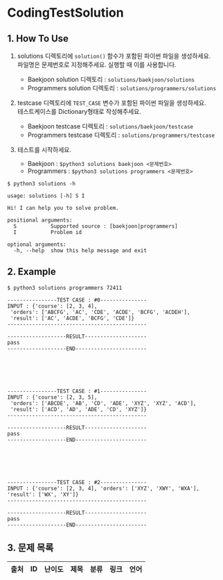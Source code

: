 # CodingTestSolution




## 1. How To Use
1. solutions 디렉토리에 `solution()` 함수가 포함된 파이썬 파일을 생성하세요.  
   파일명은 문제번호로 지정해주세요. 실행할 때 이를 사용합니다.
   - Baekjoon solution 디렉토리 : `solutions/baekjoon/solutions`
   - Programmers solution 디렉토리 : `solutions/programmers/solutions`

2. testcase 디렉토리에 `TEST_CASE` 변수가 포함된 파이썬 파일을 생성하세요.  
   테스트케이스를 Dictionary형태로 작성해주세요.
   - Baekjoon testcase 디렉토리 : `solutions/baekjoon/testcase`
   - Programmers testcase 디렉토리 : `solutions/programmers/testcase`

3.  테스트를 시작하세요.
    - Baekjoon : `$python3 solutions baekjoon <문제번호>`
    - Programmers : `$python3 solutions programmers <문제번호>`

```
$ python3 solutions -h

usage: solutions [-h] S I

Hi! I can help you to solve problem.

positional arguments:
  S           Supported source : [baekjoon|programmers]
  I           Problem id

optional arguments:
  -h, --help  show this help message and exit
```

## 2. Example
```
$ python3 solutions programmers 72411

----------------TEST CASE : #0---------------
INPUT : {'course': [2, 3, 4],
 'orders': ['ABCFG', 'AC', 'CDE', 'ACDE', 'BCFG', 'ACDEH'],
 'result': ['AC', 'ACDE', 'BCFG', 'CDE']}
---------------------------------------------

-------------------RESULT--------------------
pass
-------------------END-----------------------






----------------TEST CASE : #1---------------
INPUT : {'course': [2, 3, 5],
 'orders': ['ABCDE', 'AB', 'CD', 'ADE', 'XYZ', 'XYZ', 'ACD'],
 'result': ['ACD', 'AD', 'ADE', 'CD', 'XYZ']}
---------------------------------------------

-------------------RESULT--------------------
pass
-------------------END-----------------------






----------------TEST CASE : #2---------------
INPUT : {'course': [2, 3, 4], 'orders': ['XYZ', 'XWY', 'WXA'], 'result': ['WX', 'XY']}
---------------------------------------------

-------------------RESULT--------------------
pass
-------------------END-----------------------
```
## 3. 문제 목록

| 출처 | ID | 난이도 | 제목 | 분류 | 링크 | 언어 |
| -- | -- | ---- | :-- | :-- | --- | --- |
